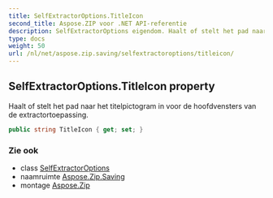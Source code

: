 ```yaml
---
title: SelfExtractorOptions.TitleIcon
second_title: Aspose.ZIP voor .NET API-referentie
description: SelfExtractorOptions eigendom. Haalt of stelt het pad naar het titelpictogram in voor de hoofdvensters van de extractortoepassing.
type: docs
weight: 50
url: /nl/net/aspose.zip.saving/selfextractoroptions/titleicon/
---
```

## SelfExtractorOptions.TitleIcon property

Haalt of stelt het pad naar het titelpictogram in voor de hoofdvensters van de extractortoepassing.

```csharp
public string TitleIcon { get; set; }
```

### Zie ook

* class [SelfExtractorOptions](../)
* naamruimte [Aspose.Zip.Saving](../../selfextractoroptions/)
* montage [Aspose.Zip](../../../)


